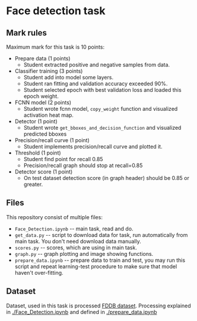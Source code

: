 # Face detection task


## Mark rules

Maximum mark for this task is 10 points:

- Prepare data (1 points)
  - Student extracted positive and negative samples from data.
- Classifier training (3 points)
  - Student add into model some layers.
  - Student ran fitting and validation accuracy exceeded 90%.
  - Student selected epoch with best validation loss and loaded this epoch weight.
- FCNN model (2 points)
  - Student wrote fcnn model, `copy_weight` function and visualized activation heat map.
- Detector (1 point)
  - Student wrote `get_bboxes_and_decision_function` and visualized predicted bboxes
- Precision/recall curve (1 point)
  - Student implements precision/recall curve and plotted it.
- Threshold (1 point)
  - Student find point for recall 0.85
  - Precision/recall graph should stop at recall=0.85
- Detector score (1 point)
  - On test dataset detection score (in graph header) should be 0.85 or greater.

## Files

This repository consist of multiple files:

- `Face_Detection.ipynb` -- main task, read and do.
- `get_data.py` -- script to download data for task, run automatically from main task.
  You don't need download data manually.
- `scores.py` -- scores, which are using in main task.
- `graph.py` -- graph plotting and image showing functions.
- `prepare_data.ipynb` -- prepare data to train and test, you may run this script and repeat
  learning-test procedure to make sure that model haven't over-fitting.

## Dataset

Dataset, used in this task is processed [FDDB dataset](http://vis-www.cs.umass.edu/fddb/).
Processing explained in [./Face_Detection.ipynb](Face_Detection.ipynb) and defined in [./prepare_data.ipynb](prepare_data.ipynb)

